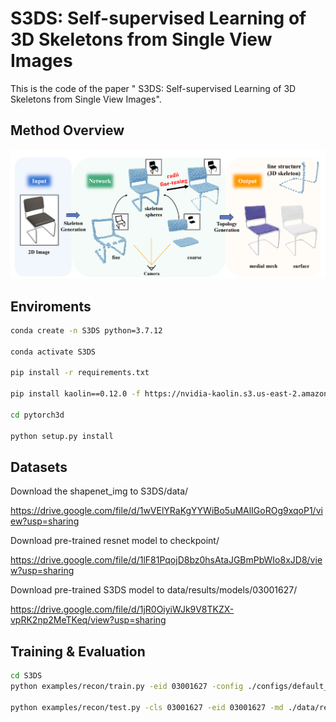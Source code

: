 # S3DS: Self-supervised Learning of 3D Skeletons from Single View Images

This is the code of the paper " S3DS: Self-supervised Learning of 3D Skeletons from Single View Images".


## Method Overview
<p align="center">
    <img src="png/overview.png">
</p>


## Enviroments
```sh
conda create -n S3DS python=3.7.12

conda activate S3DS

pip install -r requirements.txt

pip install kaolin==0.12.0 -f https://nvidia-kaolin.s3.us-east-2.amazonaws.com/torch-1.11.0_cu113.html

cd pytorch3d

python setup.py install
```

## Datasets
Download the shapenet_img to S3DS/data/

https://drive.google.com/file/d/1wVElYRaKgYYWiBo5uMAlIGoROg9xqoP1/view?usp=sharing


Download pre-trained resnet model to checkpoint/

https://drive.google.com/file/d/1lF81PqojD8bz0hsAtaJGBmPbWIo8xJD8/view?usp=sharing


Download pre-trained S3DS model to data/results/models/03001627/

https://drive.google.com/file/d/1jR0OiyiWJk9V8TKZX-vpRK2np2MeTKeq/view?usp=sharing

## Training & Evaluation
```sh
cd S3DS
python examples/recon/train.py -eid 03001627 -config ./configs/default_03001627.yaml

python examples/recon/test.py -cls 03001627 -eid 03001627 -md ./data/results/models/03001627/checkpoint_finetune_0100000.pth.tar
```